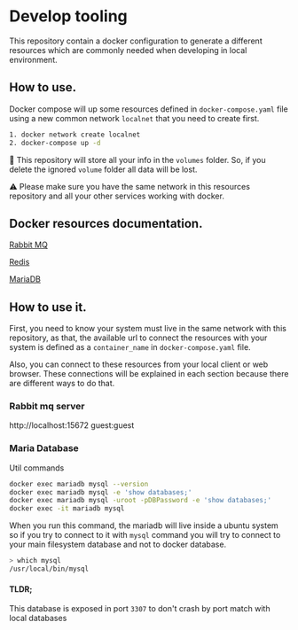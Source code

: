 # Develop tooling

This repository contain a docker configuration to generate a different resources which are commonly needed when developing in local environment.

## How to use.

Docker compose will up some resources defined in `docker-compose.yaml` file using a new common network `localnet` that you need to create first. 

```sh
1. docker network create localnet
2. docker-compose up -d
```

🚀 This repository will store all your info in the `volumes` folder. So, if you delete the ignored `volume` folder all data will be lost.

⚠️ Please make sure you have the same network in this resources repository and all your other services working with docker. 

## Docker resources documentation.
[Rabbit MQ](https://hub.docker.com/_/rabbitmq)

[Redis](https://hub.docker.com/r/bitnami/redis/)

[MariaDB](https://hub.docker.com/_/mariadb)

## How to use it.
First, you need to know your system must live in the same network with this repository, as that, the available url to connect the resources with your system is defined as a `container_name` in `docker-compose.yaml` file.

Also, you can connect to these resources from your local client or web browser. These connections will be explained in each section because there are different ways to do that.

### Rabbit mq server
http://localhost:15672   guest:guest

### Maria Database

Util commands

```sh
docker exec mariadb mysql --version
docker exec mariadb mysql -e 'show databases;'
docker exec mariadb mysql -uroot -pDBPassword -e 'show databases;'
docker exec -it mariadb mysql
```

When you run this command, the mariadb will live inside a ubuntu system so if you try to connect to it with `mysql` command you will try to connect to your main filesystem database and not to docker database. 
```sh
> which mysql
/usr/local/bin/mysql
```

#### TLDR;
This database is exposed in port `3307` to don't crash by port match with local databases
